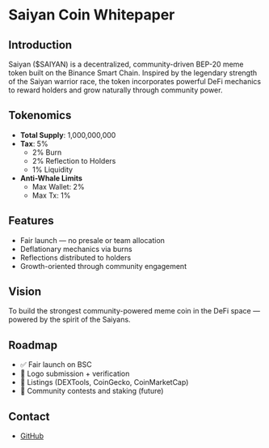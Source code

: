 # Saiyan Coin Whitepaper

## Introduction
Saiyan ($SAIYAN) is a decentralized, community-driven BEP-20 meme token built on the Binance Smart Chain. Inspired by the legendary strength of the Saiyan warrior race, the token incorporates powerful DeFi mechanics to reward holders and grow naturally through community power.

## Tokenomics
- **Total Supply**: 1,000,000,000
- **Tax**: 5%
  - 2% Burn
  - 2% Reflection to Holders
  - 1% Liquidity
- **Anti-Whale Limits**
  - Max Wallet: 2%
  - Max Tx: 1%

## Features
- Fair launch — no presale or team allocation
- Deflationary mechanics via burns
- Reflections distributed to holders
- Growth-oriented through community engagement

## Vision
To build the strongest community-powered meme coin in the DeFi space — powered by the spirit of the Saiyans.

## Roadmap
- ✅ Fair launch on BSC
- 🔄 Logo submission + verification
- 📢 Listings (DEXTools, CoinGecko, CoinMarketCap)
- 🚀 Community contests and staking (future)

## Contact
- [GitHub](https://github.com/reinventg/saiyan)

